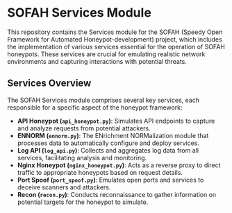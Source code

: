 # SOFAH Services Module

This repository contains the Services module for the SOFAH (Speedy Open Framework for Automated Honeypot-development) project, which includes the implementation of various services essential for the operation of SOFAH honeypots. These services are crucial for emulating realistic network environments and capturing interactions with potential threats.

## Services Overview

The SOFAH Services module comprises several key services, each responsible for a specific aspect of the honeypot framework:

- **API Honeypot (`api_honeypot.py`)**: Simulates API endpoints to capture and analyze requests from potential attackers.
- **ENNORM (`ennorm.py`)**: The ENrichment NORMalization module that processes data to automatically configure and deploy services.
- **Log API (`log_api.py`)**: Collects and aggregates log data from all services, facilitating analysis and monitoring.
- **Nginx Honeypot (`nginx_honeypot.py`)**: Acts as a reverse proxy to direct traffic to appropriate honeypots based on request details.
- **Port Spoof (`port_spoof.py`)**: Emulates open ports and services to deceive scanners and attackers.
- **Recon (`recon.py`)**: Conducts reconnaissance to gather information on potential targets for the honeypot to simulate.



